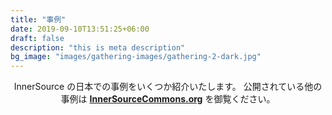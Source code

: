 ```yaml
---
title: "事例"
date: 2019-09-10T13:51:25+06:00
draft: false
description: "this is meta description"
bg_image: "images/gathering-images/gathering-2-dark.jpg"
---
```


<center>

InnerSource の日本での事例をいくつか紹介いたします。
公開されている他の事例は [**InnerSourceCommons.org**](https://innersourcecommons.org/stories/) を御覧ください。
</center>